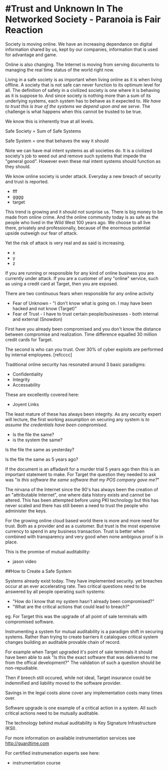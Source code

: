 #Trust and Unknown In The Networked Society - Paranoia is Fair Reaction
=======================================================================

Society is moving online.  We have an increasing dependance on digital information shared by us, kept by our companies, information that is used for advantage and game.  

Online is also changing.  The Internet is moving from serving documents to managing the real time status of the world right now.  

Living in a safe society is as important when living online as it is when living offline.  A society that is not safe can never function to its optimum level for all.  The definition of safety in a civilized society is one where it is behaving as it is suppose to.  And since society is nothing more than a sum of its underlying systems, each system has to behave as it expected to.  *We have to trust this is true of the systems we depend upon and we serve.*  The challenge is what happens when this cannot be trusted to be true.  

We know this is inherently true at all levels.

Safe Society = Sum of Safe Systems

Safe System = one that behaves the way it should

Note we can have mal intent systems as all societies do.  It is a civilized society's job to weed out and remove such systems that impede the "general good".  However even these mal intent systems should function as they should.  

We know online society is under attack.  Everyday a new breach of security and trust is reported.

* fff
* gggg
* target

This trend is growing and it should not surprise us.  There is big money to be made from online crime.  And the online community today is as safe as the people who lived in the Wild West 100 years ago.  We choose to all live there, privately and professionally, because of the enormous potential upside outweigh our fear of attack.  

Yet the risk of attack is very real and as said is increasing.

* x
* y
* z

If you are running or responsible for any kind of online business you are currently under attack. 
If you are a customer of any "online" service, such as using a credit card at Target, then you are exposed.

There are two continuous fears when responsible for any online activity

* Fear of Unknown - "I don't know what is going on.  I may have been hacked and not know (Target)"
* Fear of Trust - I have to trust certain people/businesses - both internal and external (Snowdon)

First have you already been compromised and you don't know the distance between compromise and realization.  Time difference equalled 30 million credit cards for Target.

The second is who can you trust.  Over 30% of cyber exploits are performed by internal employees. [refcccc]

Traditional online security has resonated around 3 basic paradigms:

* Confidentiality
* Integrity
* Accessability

These are excellently covered here:

* Joyent Links

The least mature of these has always been integrity.  As any security expert will lecture, the first working assumption on securing any system is *to assume the credentials have been compromised*.

* Is the file the same?
* is the system the same?

Is the file the same as yesterday?

Is the file the same as 5 years ago?

If the document is an affadavit for a murder trial 5 years ago then this is an important statement to make.  For Target the question they needed to ask was "*is this software the same software that my POS company gave me?*"


The nirvana of the Internet since the 90's has always been the creation of an "attributable Internet", one where data history exists and cannot be altered. This has been attempted before using PKI technology but this has never scaled and there has still beeen a need to trust the people who administer the keys.  

For the growing online cloud based world there is more and more need for trust.  Both as a provider and as a customer.  But trust is the most expensive currency to spend in any business transaction.  Trust is better when combined with transparency and very good when none ambigous proof is in place.  

This is the promise of mutual auditability:

* jason video


##How to Create a Safe System

Systems already exist today.  They have implemented security.  yet breaches occur at an ever accelerating rate.  Two critical questions need to be answered by all people operating such systems:

* "How do I know that my system hasn't already been compromised?"
* "What are the critical actions that could lead to breach?"

eg. For Target this was the upgrade of all point of sale terminals with compromised software.

Instrumenting a system for mutual auditability is a paradigm shift in securing systems.  Rather than trying to create barriers it catalogues critical system changes building an auditable provable chain of record.

For example when Target upgraded it's point of sale terminals it should have been able to ask "Is this the exact software that was delivered to me from the offical development?"  The validation of such a question should be non-repudiable.

Then if breech still occured, while not ideal, Target insurance could be indemnified and liability moved to the software provider.  

Savings in the legal costs alone cover any implementation costs many times over.

Software upgrade is one example of a critical action in a system.  All such critical actions need to be mutually auditable.  

The technology behind mutual auditability is Key Signature Infrastructure (KSI).

For more information on available instrumentation services see http://guardtime.com

For certified instrumenation experts see here:
* instrumentation course




